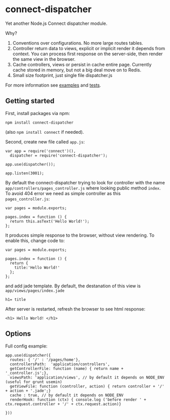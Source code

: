 connect-dispatcher
==================

Yet another Node.js Connect dispatcher module.

Why?

1. Conventions over configurations. No more large routes tables.
2. Controller return data to views, explicit or implicit render it depends from context. You can process first response on the server-side, then render the same view in the browser.
2. Cache controllers, views or persist in cache entire page. Currently cache stored in memory, but not a big deal move on to Redis.
4. Small size footprint, just single file dispatcher.js

For more information see [examples](https://github.com/unknownexception/connect-dispatcher/tree/master/examples) and [tests](https://github.com/unknownexception/connect-dispatcher/tree/master/test).

## Getting started

First, install packages via npm:

````
npm install connect-dispatcher
````
(also `npm install connect` if needed).

Second, create new file called `app.js`:

````
var app = require('connect')(),
  dispatcher = require('connect-dispatcher');

app.use(dispatcher());

app.listen(3001);
````

By default the connect-dispatcher trying to look for controller with the name `app/controllers/pages_controller.js` where looking public method `index`. To avoid 404 error we need as simple controller as this `pages_controller.js`:

````
var pages = module.exports;

pages.index = function () {
  return this.asText('Hello World!');
};
````

It produces simple response to the browser, without view rendering. To enable this, change code to:

````
var pages = module.exports;

pages.index = function () {
  return {
    title:'Hello World!'
  };
};
````

and add jade template. By default, the destanation of this view is `app/views/pages/index.jade`

````
h1= title
````

After server is restarted, refresh the browser to see html response:

````
<h1> Hello World! </h1>
````



## Options

Full config example:

````
app.use(dispatcher({
  routes: { '/' : '/pages/home'},
  controllersPath:  'application/controllers',
  getControllerFile: function (name) { return name + '_controller.js';},
  viewsPath: 'application/views', // by default it depends on NODE_ENV (useful for grunt usemin)
  getViewFile: function (controller, action) { return controller + '/' + action + '.jade';}
  cache : true, // by default it depends on NODE_ENV
  renderHook: function (ctx) { console.log ('before render ' + ctx.request.controller + '/' + ctx.request.action)}

}))

````
